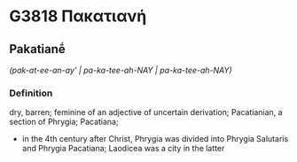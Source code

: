 # G3818 Πακατιανή

## Pakatianḗ

_(pak-at-ee-an-ay' | pa-ka-tee-ah-NAY | pa-ka-tee-ah-NAY)_

### Definition

dry, barren; feminine of an adjective of uncertain derivation; Pacatianian, a section of Phrygia; Pacatiana; 

- in the 4th century after Christ, Phrygia was divided into Phrygia Salutaris and Phrygia Pacatiana; Laodicea was a city in the latter
